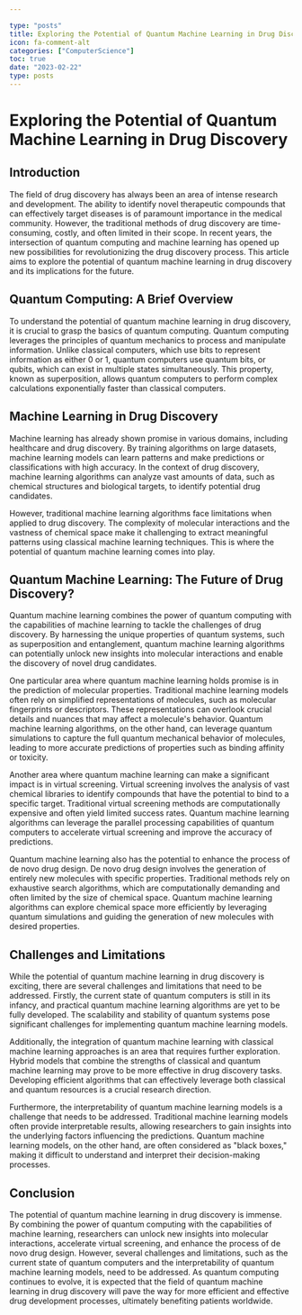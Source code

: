 ```yaml
---

type: "posts"
title: Exploring the Potential of Quantum Machine Learning in Drug Discovery
icon: fa-comment-alt
categories: ["ComputerScience"]
toc: true
date: "2023-02-22"
type: posts
---
```





# Exploring the Potential of Quantum Machine Learning in Drug Discovery

## Introduction

The field of drug discovery has always been an area of intense research and development. The ability to identify novel therapeutic compounds that can effectively target diseases is of paramount importance in the medical community. However, the traditional methods of drug discovery are time-consuming, costly, and often limited in their scope. In recent years, the intersection of quantum computing and machine learning has opened up new possibilities for revolutionizing the drug discovery process. This article aims to explore the potential of quantum machine learning in drug discovery and its implications for the future.

## Quantum Computing: A Brief Overview

To understand the potential of quantum machine learning in drug discovery, it is crucial to grasp the basics of quantum computing. Quantum computing leverages the principles of quantum mechanics to process and manipulate information. Unlike classical computers, which use bits to represent information as either 0 or 1, quantum computers use quantum bits, or qubits, which can exist in multiple states simultaneously. This property, known as superposition, allows quantum computers to perform complex calculations exponentially faster than classical computers.

## Machine Learning in Drug Discovery

Machine learning has already shown promise in various domains, including healthcare and drug discovery. By training algorithms on large datasets, machine learning models can learn patterns and make predictions or classifications with high accuracy. In the context of drug discovery, machine learning algorithms can analyze vast amounts of data, such as chemical structures and biological targets, to identify potential drug candidates.

However, traditional machine learning algorithms face limitations when applied to drug discovery. The complexity of molecular interactions and the vastness of chemical space make it challenging to extract meaningful patterns using classical machine learning techniques. This is where the potential of quantum machine learning comes into play.

## Quantum Machine Learning: The Future of Drug Discovery?

Quantum machine learning combines the power of quantum computing with the capabilities of machine learning to tackle the challenges of drug discovery. By harnessing the unique properties of quantum systems, such as superposition and entanglement, quantum machine learning algorithms can potentially unlock new insights into molecular interactions and enable the discovery of novel drug candidates.

One particular area where quantum machine learning holds promise is in the prediction of molecular properties. Traditional machine learning models often rely on simplified representations of molecules, such as molecular fingerprints or descriptors. These representations can overlook crucial details and nuances that may affect a molecule's behavior. Quantum machine learning algorithms, on the other hand, can leverage quantum simulations to capture the full quantum mechanical behavior of molecules, leading to more accurate predictions of properties such as binding affinity or toxicity.

Another area where quantum machine learning can make a significant impact is in virtual screening. Virtual screening involves the analysis of vast chemical libraries to identify compounds that have the potential to bind to a specific target. Traditional virtual screening methods are computationally expensive and often yield limited success rates. Quantum machine learning algorithms can leverage the parallel processing capabilities of quantum computers to accelerate virtual screening and improve the accuracy of predictions.

Quantum machine learning also has the potential to enhance the process of de novo drug design. De novo drug design involves the generation of entirely new molecules with specific properties. Traditional methods rely on exhaustive search algorithms, which are computationally demanding and often limited by the size of chemical space. Quantum machine learning algorithms can explore chemical space more efficiently by leveraging quantum simulations and guiding the generation of new molecules with desired properties.

## Challenges and Limitations

While the potential of quantum machine learning in drug discovery is exciting, there are several challenges and limitations that need to be addressed. Firstly, the current state of quantum computers is still in its infancy, and practical quantum machine learning algorithms are yet to be fully developed. The scalability and stability of quantum systems pose significant challenges for implementing quantum machine learning models.

Additionally, the integration of quantum machine learning with classical machine learning approaches is an area that requires further exploration. Hybrid models that combine the strengths of classical and quantum machine learning may prove to be more effective in drug discovery tasks. Developing efficient algorithms that can effectively leverage both classical and quantum resources is a crucial research direction.

Furthermore, the interpretability of quantum machine learning models is a challenge that needs to be addressed. Traditional machine learning models often provide interpretable results, allowing researchers to gain insights into the underlying factors influencing the predictions. Quantum machine learning models, on the other hand, are often considered as "black boxes," making it difficult to understand and interpret their decision-making processes.

## Conclusion

The potential of quantum machine learning in drug discovery is immense. By combining the power of quantum computing with the capabilities of machine learning, researchers can unlock new insights into molecular interactions, accelerate virtual screening, and enhance the process of de novo drug design. However, several challenges and limitations, such as the current state of quantum computers and the interpretability of quantum machine learning models, need to be addressed. As quantum computing continues to evolve, it is expected that the field of quantum machine learning in drug discovery will pave the way for more efficient and effective drug development processes, ultimately benefiting patients worldwide.